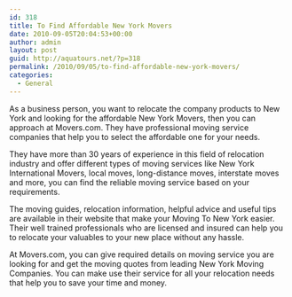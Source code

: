 ```yaml
---
id: 318
title: To Find Affordable New York Movers
date: 2010-09-05T20:04:53+00:00
author: admin
layout: post
guid: http://aquatours.net/?p=318
permalink: /2010/09/05/to-find-affordable-new-york-movers/
categories:
  - General
---
```

As a business person, you want to relocate the company products to New York and looking for the affordable New York Movers, then you can approach at Movers.com. They have professional moving service companies that help you to select the affordable one for your needs.

They have more than 30 years of experience in this field of relocation industry and offer different types of moving services like New York International Movers, local moves, long-distance moves, interstate moves and more, you can find the reliable moving service based on your requirements.

The moving guides, relocation information, helpful advice and useful tips are available in their website that make your Moving To New York easier. Their well trained professionals who are licensed and insured can help you to relocate your valuables to your new place without any hassle.

At Movers.com, you can give required details on moving service you are looking for and get the moving quotes from leading New York Moving Companies. You can make use their service for all your relocation needs that help you to save your time and money.